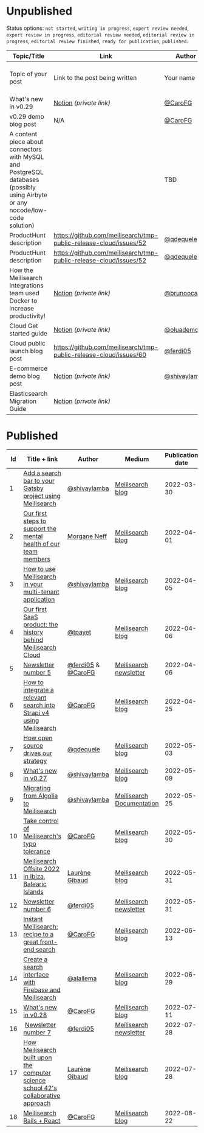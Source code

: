 # Unpublished

Status options: `not started`, `writing in progress`, `expert review needed`, `expert review in progress`, `editorial review needed`, `editorial review in progress`, `editorial review finished`, `ready for publication`, `published`.

| Topic/Title | Link | Author | Medium | ETA | Status |
|---|---|---|---|---|---|
| Topic of your post | Link to the post being written | Your name | Mediums where the post will be published | Tentative date for the publication | Status of the publication process |
|What's new in v0.29| [Notion](https://www.notion.so/meilisearch/What-s-new-in-v0-29-1ae228af2fd84bbba7d58c2b61ad9235) _(private link)_ | [@CaroFG](https://github.com/CaroFG) | [Meilisearch blog](https://blog.meilisearch.com/) |🚨 2022-10-03| `writing in progress` |
|v0.29 demo blog post| N/A | [@CaroFG](https://github.com/CaroFG) | [Meilisearch blog](https://blog.meilisearch.com/) |🚨 2022-10-03| `writing in progress` |
| A content piece about connectors with MySQL and PostgreSQL databases (possibly using Airbyte or any nocode/low-code solution) |  | TBD | TBD | 2022-09-26 (TBC) | `not started` |
| ProductHunt description | https://github.com/meilisearch/tmp-public-release-cloud/issues/52 | [@qdequele](https://github.com/qdequele) | [Product Hunt](https://www.producthunt.com/) | 2022-10-10 (TBC) | `not started` |
| ProductHunt description | https://github.com/meilisearch/tmp-public-release-cloud/issues/52 | [@qdequele](https://github.com/qdequele) | [Product Hunt](https://www.producthunt.com/) | 2022-10-10 (TBC) | `not started` |
|How the Meilisearch Integrations team used Docker to increase productivity!| [Notion](https://www.notion.so/meilisearch/How-the-Meilisearch-Integrations-team-used-Docker-to-increase-productivity-6b0857b5c2594be1a026d9f242bdf3d0) _(private link)_  | [@brunoocasali](https://github.com/brunoocasali) | [Meilisearch blog](https://blog.meilisearch.com/) | 2022-10-10 (TBC) | `writing in progress` |
| Cloud Get started guide | [Notion](https://www.notion.so/meilisearch/Getting-Started-with-Meilisearch-Cloud-3110211869ad43fd80f9603319b6ccba) _(private link)_ | [@oluademola](https://github.com/oluademola) | [Meilisearch Cloud website](https://cloud.meilisearch.com/) | 2022-10-10 (TBC) | `writing in progress` |
| Cloud public launch blog post | https://github.com/meilisearch/tmp-public-release-cloud/issues/60 | [@ferdi05](https://github.com/ferdi05) | [Meilisearch blog](https://blog.meilisearch.com/) | 2022-11-07 (TBC) | `not started` |
| E-commerce demo blog post | [Notion](https://www.notion.so/meilisearch/Ecommerce-Demo-Tutorial-93212d48474a47519354d54b83d28a09) _(private link)_ | [@shivaylamba](https://github.com/shivaylamba) | [Meilisearch blog](https://blog.meilisearch.com/) | 2022-12-12 (TBC) | `writing in progress` |
| Elasticsearch Migration Guide | [Notion](https://www.notion.so/meilisearch/Elasticsearch-migration-guide-45607a91cdcb4d08b19319fb7799e49f) _(private link)_ |  | [Meilisearch documentation](https://docs.meilisearch.com/) | 2022-12-12 (TBC) | `writing in progress` |

# Published

| Id | Title + link | Author | Medium | Publication date |
|---|---|---|---|---|
| 1 | [Add a search bar to your Gatsby project using Meilisearch](https://blog.meilisearch.com/add-a-search-bar-to-your-gatsby-project-using-meilisearch/) | [@shivaylamba](https://github.com/shivaylamba) | [Meilisearch blog](https://blog.meilisearch.com/) | 2022-03-30 |
| 2 | [Our first steps to support the mental health of our team members](https://blog.meilisearch.com/our-first-steps-to-support-the-mental-health-of-our-team-members/) | [Morgane Neff](https://meilisearch.notion.site/Morgane-Neff-ce9c8e7d86ab46a6bdd64b3164bbec25) | [Meilisearch blog](https://blog.meilisearch.com/) | 2022-04-01 |
| 3 | [How to use Meilisearch in your multi-tenant application](https://blog.meilisearch.com/multi-tenancy/) | [@shivaylamba](https://github.com/shivaylamba) | [Meilisearch blog](https://blog.meilisearch.com/) |2022-04-05 |
| 4 | [Our first SaaS product: the history behind Meilisearch Cloud](https://blog.meilisearch.com/the-history-of-meilisearch-cloud/) | [@tpayet](https://github.com/tpayet) | [Meilisearch blog](https://blog.meilisearch.com/) |2022-04-06 |
| 5 | [Newsletter number 5](https://mailchi.mp/meilisearch/meilisearch-newsletter-5766633) | [@ferdi05](https://github.com/ferdi05) & [@CaroFG](https://github.com/CaroFG) | [Meilisearch newsletter](https://us2.campaign-archive.com/home/?u=27870f7b71c908a8b359599fb&id=79582d828e) |2022-04-06 |
| 6 | [How to integrate a relevant search into Strapi v4 using Meilisearch](https://blog.meilisearch.com/strapi-v4-plugin-meilisearch/)| [@CaroFG](https://github.com/CaroFG) | [Meilisearch blog](https://blog.meilisearch.com/) | 2022-04-25 |
| 7 | [How open source drives our strategy](https://blog.meilisearch.com/how-open-source-drives-our-strategy/) | [@qdequele](https://github.com/qdequele) | [Meilisearch blog](https://blog.meilisearch.com/) | 2022-05-03 |
| 8 | [What's new in v0.27](https://blog.meilisearch.com/whats-new-in-v0-27/) | [@shivaylamba](https://github.com/shivaylamba) | [Meilisearch blog](https://blog.meilisearch.com/) | 2022-05-09 |
| 9 | [Migrating from Algolia to Meilisearch](https://docs.meilisearch.com/learn/getting_started/algolia_migration.html) | [@shivaylamba](https://github.com/shivaylamba) | [Meilisearch Documentation](https://docs.meilisearch.com/) | 2022-05-25 |
| 10 | [Take control of Meilisearch's typo tolerance](https://blog.meilisearch.com/typo-tolerance/) | [@CaroFG](https://github.com/CaroFG) | [Meilisearch blog](https://blog.meilisearch.com/) | 2022-05-30 |
| 11 | [Meilisearch Offsite 2022 in Ibiza, Balearic Islands](https://blog.meilisearch.com/offsite-2022-ibiza/) | [Laurène Gibaud](https://meilisearch.notion.site/Laur-ne-Gibaud-4010db44b2b04ff098010f069b6ca8e8) | [Meilisearch blog](https://blog.meilisearch.com/) | 2022-05-31 |
| 12 | [Newsletter number 6](https://mailchi.mp/meilisearch/newsletter-6) | [@ferdi05](https://github.com/ferdi05) | [Meilisearch newsletter](https://us2.campaign-archive.com/home/?u=27870f7b71c908a8b359599fb&id=79582d828e) | 2022-05-31 |
| 13 | [Instant Meilisearch: recipe to a great front-end search](https://blog.meilisearch.com/instant-meilisearch/) | [@CaroFG](https://github.com/CaroFG) | [Meilisearch blog](https://blog.meilisearch.com/) | 2022-06-13 |
| 14 | [Create a search interface with Firebase and Meilisearch](https://blog.meilisearch.com/firebase-meilisearch/) | [@alallema](https://github.com/alallema) | [Meilisearch blog](https://blog.meilisearch.com/) | 2022-06-29 |
| 15 | [What's new in v0.28](https://blog.meilisearch.com/whats-new-in-v0-28/)| [@CaroFG](https://github.com/CaroFG) | [Meilisearch blog](https://blog.meilisearch.com/) | 2022-07-11 |
| 16 | [Newsletter number 7](https://mailchi.mp/meilisearch/newsletter-7) | [@ferdi05](https://github.com/ferdi05) | [Meilisearch newsletter](https://us2.campaign-archive.com/home/?u=27870f7b71c908a8b359599fb&id=79582d828e) | 2022-07-28 |
| 17 | [How Meilisearch built upon the computer science school 42's collaborative approach](https://blog.meilisearch.com/how-meilisearch-built-upon-42-collaborative-approach/) | [Laurène Gibaud](https://meilisearch.notion.site/Laur-ne-Gibaud-4010db44b2b04ff098010f069b6ca8e8) | [Meilisearch blog](https://blog.meilisearch.com/) | 2022-07-28 |
| 18 | [Meilisearch Rails + React](https://blog.meilisearch.com/how-to-integrate-an-extremely-fast-and-relevant-search-into-your-rails-app-using-meilisearch-and-react/) | [@CaroFG](https://github.com/CaroFG) | [Meilisearch blog](https://blog.meilisearch.com/) | 2022-08-22 |
